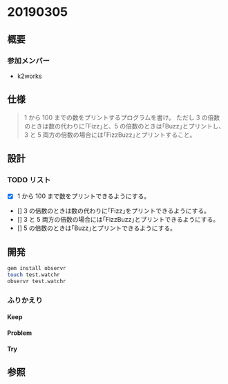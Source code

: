 # 20190305

## 概要

### 参加メンバー

- k2works

## 仕様

> 1 から 100 までの数をプリントするプログラムを書け。
> ただし 3 の倍数のときは数の代わりに｢Fizz｣と、5 の倍数のときは｢Buzz｣とプリントし、3 と 5 両方の倍数の場合には｢FizzBuzz｣とプリントすること。

## 設計

### TODO リスト


- [x] 1 から 100 まで数をプリントできるようにする。
- [] 3 の倍数のときは数の代わりに｢Fizz｣をプリントできるようにする。
- [] 3 と 5 両方の倍数の場合には｢FizzBuzz｣とプリントできるようにする。
- [] 5 の倍数のときは｢Buzz｣とプリントできるようにする。

## 開発

```bash
gem install observr
touch test.watchr
observr test.watchr
```

### ふりかえり

#### Keep

#### Problem

#### Try

## 参照
